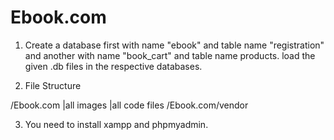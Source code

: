 # Ebook.com

1. Create a database first with name "ebook" and table name "registration" and another with name "book_cart" and table name products.
   load the given .db files in the respective databases.

2. File Structure

/Ebook.com
|all images
|all code files
/Ebook.com/vendor

3. You need to install xampp and phpmyadmin.
